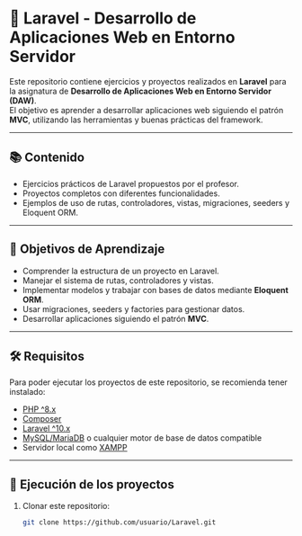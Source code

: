 # 🚀 Laravel - Desarrollo de Aplicaciones Web en Entorno Servidor

Este repositorio contiene ejercicios y proyectos realizados en **Laravel** para la asignatura de **Desarrollo de Aplicaciones Web en Entorno Servidor (DAW)**.  
El objetivo es aprender a desarrollar aplicaciones web siguiendo el patrón **MVC**, utilizando las herramientas y buenas prácticas del framework.

---

## 📚 Contenido
- Ejercicios prácticos de Laravel propuestos por el profesor.  
- Proyectos completos con diferentes funcionalidades.  
- Ejemplos de uso de rutas, controladores, vistas, migraciones, seeders y Eloquent ORM.  

---

## 🎯 Objetivos de Aprendizaje
- Comprender la estructura de un proyecto en Laravel.  
- Manejar el sistema de rutas, controladores y vistas.  
- Implementar modelos y trabajar con bases de datos mediante **Eloquent ORM**.  
- Usar migraciones, seeders y factories para gestionar datos.  
- Desarrollar aplicaciones siguiendo el patrón **MVC**.  

---

## 🛠️ Requisitos
Para poder ejecutar los proyectos de este repositorio, se recomienda tener instalado:
- [PHP ^8.x](https://www.php.net/)  
- [Composer](https://getcomposer.org/)  
- [Laravel ^10.x](https://laravel.com/docs)  
- [MySQL/MariaDB](https://www.mysql.com/) o cualquier motor de base de datos compatible  
- Servidor local como [XAMPP](https://www.apachefriends.org/) 

---

## 🚀 Ejecución de los proyectos
1. Clonar este repositorio:
   ```bash
   git clone https://github.com/usuario/Laravel.git
